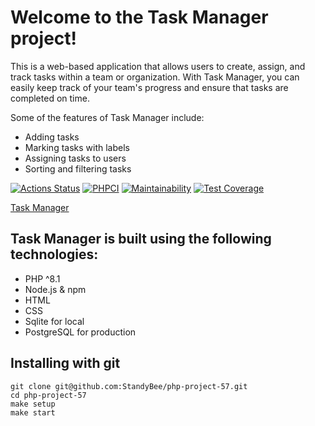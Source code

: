 # Welcome to the Task Manager project!

This is a web-based application that allows users to create, assign, and track tasks within a team or organization. With Task Manager, you can easily keep track of your team's progress and ensure that tasks are completed on time.

Some of the features of Task Manager include:

- Adding tasks
- Marking tasks with labels
- Assigning tasks to users
- Sorting and filtering tasks

[![Actions Status](https://github.com/StandyBee/php-project-57/workflows/hexlet-check/badge.svg)](https://github.com/StandyBee/php-project-57/actions) [![PHPCI](https://github.com/StandyBee/php-project-57/actions/workflows/my-workflow.yml/badge.svg)](https://github.com/StandyBee/php-project-57/actions/workflows/my-workflow.yml) [![Maintainability](https://api.codeclimate.com/v1/badges/97995777557fc5863412/maintainability)](https://codeclimate.com/github/StandyBee/php-project-57/maintainability)
 [![Test Coverage](https://api.codeclimate.com/v1/badges/97995777557fc5863412/test_coverage)](https://codeclimate.com/github/StandyBee/php-project-57/test_coverage)

[Task Manager](https://github.com/StandyBee/php-project-57)

## Task Manager is built using the following technologies:

- PHP ^8.1
- Node.js & npm
- HTML
- CSS
- Sqlite for local
- PostgreSQL for production

## Installing with git

```shell
git clone git@github.com:StandyBee/php-project-57.git
cd php-project-57
make setup
make start
```

